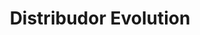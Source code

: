 ---
title: "Distribudor Evolution"
url: /barrios-unidos/distribudor-evolution/
shop: piezas de automóviles
---